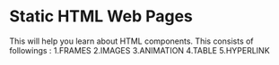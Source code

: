 # Static HTML Web Pages
This will help you learn about HTML components.
This consists of followings : 
1.FRAMES
2.IMAGES
3.ANIMATION
4.TABLE
5.HYPERLINK
